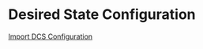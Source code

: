 # Desired State Configuration

[Import DCS Configuration](https://docs.microsoft.com/en-us/azure/automation/automation-dsc-getting-started)
